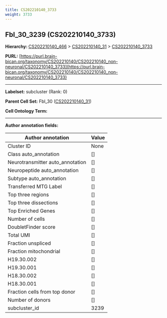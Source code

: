 ```yaml
---
title: CS202210140_3733
weight: 3733
---
```

## Fbl_30_3239 (CS202210140_3733)
<b>Hierarchy: </b>
[CS202210140_466](../CS202210140_466) >
[CS202210140_31](../CS202210140_31) >
[CS202210140_3733](../CS202210140_3733)

**PURL:** [https://purl.brain-bican.org/taxonomy/CS202210140/CS202210140_non-neuronal/CS202210140_3733](https://purl.brain-bican.org/taxonomy/CS202210140/CS202210140_non-neuronal/CS202210140_3733)

---


**Labelset:** subcluster (Rank: 0)

**Parent Cell Set:** Fbl_30 ([CS202210140_31](../CS202210140_31))



**Cell Ontology Term:** 

[MARKER GENES.]: #


---

[TRANSFERRED ANNOTATIONS.]: #


[AUTHOR ANNOTATION FIELDS.]: #


**Author annotation fields:**

| Author annotation | Value |
|-------------------|-------|
|Cluster ID|None|
|Class auto_annotation|[]|
|Neurotransmitter auto_annotation|[]|
|Neuropeptide auto_annotation|[]|
|Subtype auto_annotation|[]|
|Transferred MTG Label|[]|
|Top three regions|[]|
|Top three dissections|[]|
|Top Enriched Genes|[]|
|Number of cells|[]|
|DoubletFinder score|[]|
|Total UMI|[]|
|Fraction unspliced|[]|
|Fraction mitochondrial|[]|
|H19.30.002|[]|
|H19.30.001|[]|
|H18.30.002|[]|
|H18.30.001|[]|
|Fraction cells from top donor|[]|
|Number of donors|[]|
|subcluster_id|3239|
